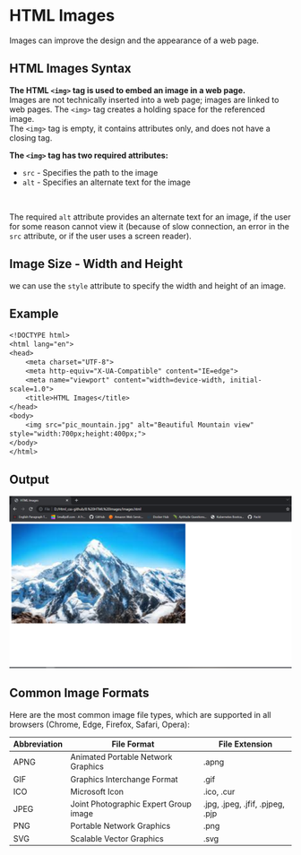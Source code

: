 # HTML Images
Images can improve the design and the appearance of a web page.

## HTML Images Syntax
**The HTML `<img>` tag is used to embed an image in a web page.** <br>
Images are not technically inserted into a web page; images are linked to web pages. The `<img>` tag creates a holding space for the referenced image. <br>
The `<img>` tag is empty, it contains attributes only, and does not have a closing tag. <br>

**The `<img>` tag has two required attributes:**

- `src` - Specifies the path to the image
- `alt` - Specifies an alternate text for the image
<br>

The required `alt` attribute provides an alternate text for an image, if the user for some reason cannot view it (because of slow connection, an error in the `src` attribute, or if the user uses a screen reader). <br>

## Image Size - Width and Height
we can use the `style` attribute to specify the width and height of an image.

## Example
```
<!DOCTYPE html>
<html lang="en">
<head>
    <meta charset="UTF-8">
    <meta http-equiv="X-UA-Compatible" content="IE=edge">
    <meta name="viewport" content="width=device-width, initial-scale=1.0">
    <title>HTML Images</title>
</head>
<body>
    <img src="pic_mountain.jpg" alt="Beautiful Mountain view" style="width:700px;height:400px;">
</body>
</html>
```

## Output

![HTML_Images](https://github.com/Anujakumari/HTML_and_CSS/blob/master/img/Html_Image.png)

## Common Image Formats

Here are the most common image file types, which are supported in all browsers (Chrome, Edge, Firefox, Safari, Opera):

| Abbreviation |	File Format |	File Extension |
| ------------ | -------------| -------------- |
| APNG | 	Animated Portable Network Graphics	| .apng |
| GIF	| Graphics Interchange Format |	.gif |
| ICO |	Microsoft Icon	| .ico, .cur |
| JPEG | Joint Photographic Expert Group image	| .jpg, .jpeg, .jfif, .pjpeg, .pjp |
| PNG	| Portable Network Graphics | .png |
| SVG	| Scalable Vector Graphics	| .svg |
